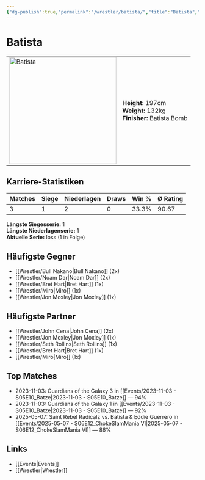 ```yaml
---
{"dg-publish":true,"permalink":"/wrestler/batista/","title":"Batista","tags":["wrestler"],"noteIcon":""}
---
```



# Batista

<table>
        <tr>
        <td><img src="https://github.com/CptSpaulding1980/choke-slam-wrestling/releases/download/images/Batista.png" width="280" alt="Batista"></td>
        <td>
        <b>Height:</b> 197cm<br>
        <b>Weight:</b> 132kg<br>
        <b>Finisher:</b> Batista Bomb<br>
        </td>
        </tr>
        </table>
        
## Karriere-Statistiken

| Matches | Siege | Niederlagen | Draws | Win % | Ø Rating |
|---------|-------|-------------|-------|-------|-----------|
| 3 | 1 | 2 | 0 | 33.3% | 90.67 |

**Längste Siegesserie:** 1<br>**Längste Niederlagenserie:** 1<br>**Aktuelle Serie:** loss (1 in Folge)


## Häufigste Gegner
- [[Wrestler/Bull Nakano\|Bull Nakano]] (2x)
- [[Wrestler/Noam Dar\|Noam Dar]] (2x)
- [[Wrestler/Bret Hart\|Bret Hart]] (1x)
- [[Wrestler/Miro\|Miro]] (1x)
- [[Wrestler/Jon Moxley\|Jon Moxley]] (1x)

## Häufigste Partner
- [[Wrestler/John Cena\|John Cena]] (2x)
- [[Wrestler/Jon Moxley\|Jon Moxley]] (1x)
- [[Wrestler/Seth Rollins\|Seth Rollins]] (1x)
- [[Wrestler/Bret Hart\|Bret Hart]] (1x)
- [[Wrestler/Miro\|Miro]] (1x)

## Top Matches
- 2023-11-03: Guardians of the Galaxy 3 in [[Events/2023-11-03 - S05E10_Batze\|2023-11-03 - S05E10_Batze]] — 94%
- 2023-11-03: Guardians of the Galaxy 1 in [[Events/2023-11-03 - S05E10_Batze\|2023-11-03 - S05E10_Batze]] — 92%
- 2025-05-07: Saint Rebel Radicalz vs. Batista & Eddie Guerrero in [[Events/2025-05-07 - S06E12_ChokeSlamMania VI\|2025-05-07 - S06E12_ChokeSlamMania VI]] — 86%

## Links
- [[Events\|Events]]
- [[Wrestler\|Wrestler]]
